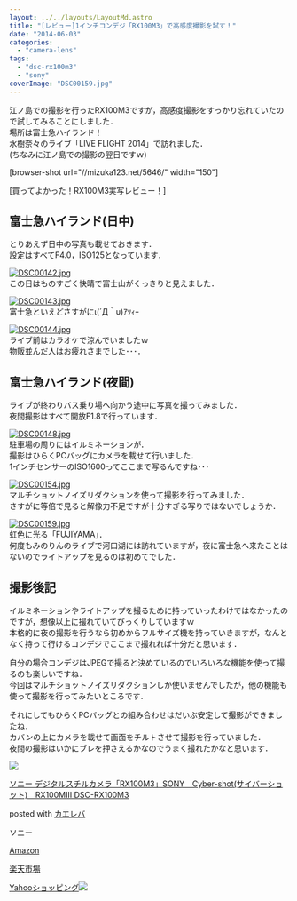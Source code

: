 ```yaml
---
layout: ../../layouts/LayoutMd.astro
title: "[レビュー]1インチコンデジ「RX100M3」で高感度撮影を試す！"
date: "2014-06-03"
categories: 
  - "camera-lens"
tags: 
  - "dsc-rx100m3"
  - "sony"
coverImage: "DSC00159.jpg"
---
```


江ノ島での撮影を行ったRX100M3ですが，高感度撮影をすっかり忘れていたので試してみることにしました．  
場所は富士急ハイランド！  
水樹奈々のライブ「LIVE FLIGHT 2014」で訪れました．  
(ちなみに江ノ島での撮影の翌日ですｗ)

\[browser-shot url="//mizuka123.net/5646/" width="150"\]

[買ってよかった！RX100M3実写レビュー！]

## 富士急ハイランド(日中)

とりあえず日中の写真も載せておきます．  
設定はすべてF4.0，ISO125となっています．

[![DSC00142.jpg](/wp/images/14138892228_99d22a24b9_b.jpg)](http://www.flickr.com/photos/67522130@N08/14138892228/ "DSC00142.jpg")  
この日はものすごく快晴で富士山がくっきりと見えました．

[![DSC00143.jpg](/wp/images/14138892319_a01b40fb92_b.jpg)](http://www.flickr.com/photos/67522130@N08/14138892319/ "DSC00143.jpg")  
富士急といえどさすがにι(´Д｀υ)ｱﾂｨｰ

[![DSC00144.jpg](/wp/images/14139031077_99e103cf67_b.jpg)](http://www.flickr.com/photos/67522130@N08/14139031077/ "DSC00144.jpg")  
ライブ前はカラオケで涼んでいましたｗ  
物販並んだ人はお疲れさまでした･･･．

## 富士急ハイランド(夜間)

ライブが終わりバス乗り場へ向かう途中に写真を撮ってみました．  
夜間撮影はすべて開放F1.8で行っています．

[![DSC00148.jpg](/wp/images/14139032797_17189132ef_b.jpg)](http://www.flickr.com/photos/67522130@N08/14139032797/ "DSC00148.jpg")  
駐車場の周りにはイルミネーションが．  
撮影はひらくPCバッグにカメラを載せて行いました．  
1インチセンサーのISO1600ってここまで写るんですね･･･

[![DSC00154.jpg](/wp/images/14325557425_9fe077142a_b.jpg)](http://www.flickr.com/photos/67522130@N08/14325557425/ "DSC00154.jpg")  
マルチショットノイズリダクションを使って撮影を行ってみました．  
さすがに等倍で見ると解像力不足ですが十分すぎる写りではないでしょうか．

[![DSC00159.jpg](/wp/images/14325559455_33c404bf27_b.jpg)](http://www.flickr.com/photos/67522130@N08/14325559455/ "DSC00159.jpg")  
虹色に光る「FUJIYAMA」．  
何度もみのりんのライブで河口湖には訪れていますが，夜に富士急へ来たことはないのでライトアップを見るのは初めてでした．

## 撮影後記

イルミネーションやライトアップを撮るために持っていったわけではなかったのですが，想像以上に撮れていてびっくりしていますｗ  
本格的に夜の撮影を行うなら初めからフルサイズ機を持っていきますが，なんとなく持って行けるコンデジでここまで撮れれば十分だと思います．

自分の場合コンデジはJPEGで撮ると決めているのでいろいろな機能を使って撮るのも楽しいですね．  
今回はマルチショットノイズリダクションしか使いませんでしたが，他の機能も使って撮影を行ってみたいところです．

それにしてもひらくPCバッグとの組み合わせはだいぶ安定して撮影ができましたね．  
カバンの上にカメラを載せて画面をチルトさせて撮影を行っていました．  
夜間の撮影はいかにブレを押さえるかなのでうまく撮れたかなと思います．

[![](/wp/images/31WS35Hj9oL._SL160_.jpg)](https://www.amazon.co.jp/exec/obidos/ASIN/B00KD43UTQ/mizuka123-22/ref=nosim/)

[ソニー デジタルスチルカメラ「RX100M3」SONY　Cyber-shot(サイバーショット)　RX100MIII DSC-RX100M3](https://www.amazon.co.jp/exec/obidos/ASIN/B00KD43UTQ/mizuka123-22/ref=nosim/)

posted with [カエレバ](http://kaereba.com)

ソニー

[Amazon](http://www.amazon.co.jp/gp/search?keywords=%83%5C%83j%81%5B%20%83f%83W%83%5E%83%8B%83X%83%60%83%8B%83J%83%81%83%89%81uRX100M3%81vSONY%81%40Cyber-shot%28%83T%83C%83o%81%5B%83V%83%87%83b%83g%29%81%40RX100MIII%20DSC-RX100M3&__mk_ja_JP=%83J%83%5E%83J%83i&tag=mizuka123-22 "アマゾン")

[楽天市場](http://hb.afl.rakuten.co.jp/hgc/032b53ee.4b34c5ee.0f4a541e.f440145e/?pc=http%3A%2F%2Fsearch.rakuten.co.jp%2Fsearch%2Fmall%2F%25E3%2582%25BD%25E3%2583%258B%25E3%2583%25BC%2520%25E3%2583%2587%25E3%2582%25B8%25E3%2582%25BF%25E3%2583%25AB%25E3%2582%25B9%25E3%2583%2581%25E3%2583%25AB%25E3%2582%25AB%25E3%2583%25A1%25E3%2583%25A9%25E3%2580%258CRX100M3%25E3%2580%258DSONY%25E3%2580%2580Cyber-shot%2528%25E3%2582%25B5%25E3%2582%25A4%25E3%2583%2590%25E3%2583%25BC%25E3%2582%25B7%25E3%2583%25A7%25E3%2583%2583%25E3%2583%2588%2529%25E3%2580%2580RX100MIII%2520DSC-RX100M3%2F-%2Ff.1-p.1-s.1-sf.0-st.A-v.2%3Fx%3D0%26scid%3Daf_ich_link_urltxt%26m%3Dhttp%3A%2F%2Fm.rakuten.co.jp%2F "楽天市場")

[Yahooショッピング![](//ad.jp.ap.valuecommerce.com/servlet/gifbanner?sid=3066752&pid=881990642)](//ck.jp.ap.valuecommerce.com/servlet/referral?sid=3066752&pid=881990642&vc_url=http%3A%2F%2Fshopping.search.yahoo.co.jp%2Fsearch%3FuIv%3Don%26ei%3DUTF-8%26tab_ex%3Dcommerce%26slider%3D0%26va%3D%25E3%2582%25BD%25E3%2583%258B%25E3%2583%25BC%2520%25E3%2583%2587%25E3%2582%25B8%25E3%2582%25BF%25E3%2583%25AB%25E3%2582%25B9%25E3%2583%2581%25E3%2583%25AB%25E3%2582%25AB%25E3%2583%25A1%25E3%2583%25A9%25E3%2580%258CRX100M3%25E3%2580%258DSONY%25E3%2580%2580Cyber-shot%2528%25E3%2582%25B5%25E3%2582%25A4%25E3%2583%2590%25E3%2583%25BC%25E3%2582%25B7%25E3%2583%25A7%25E3%2583%2583%25E3%2583%2588%2529%25E3%2580%2580RX100MIII%2520DSC-RX100M3 "Yahooショッピング")
